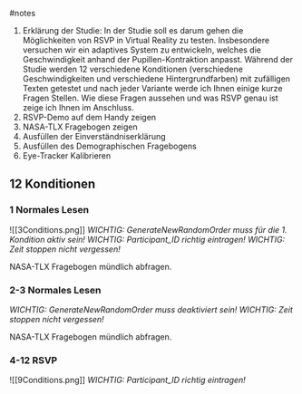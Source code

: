 #notes 

1. Erklärung der Studie:
   In der Studie soll es darum gehen die Möglichkeiten von RSVP in Virtual Reality zu testen. Insbesondere versuchen wir ein adaptives System zu entwickeln, welches die Geschwindigkeit anhand der Pupillen-Kontraktion anpasst.
   Während der Studie werden 12 verschiedene Konditionen (verschiedene Geschwindigkeiten und verschiedene Hintergrundfarben) mit zufälligen Texten getestet und nach jeder Variante werde ich Ihnen einige kurze Fragen Stellen.
   Wie diese Fragen aussehen und was RSVP genau ist zeige ich Ihnen im Anschluss.
2. RSVP-Demo auf dem Handy zeigen
3. NASA-TLX Fragebogen zeigen
4. Ausfüllen der Einverständniserklärung
5. Ausfüllen des Demographischen Fragebogens
6. Eye-Tracker Kalibrieren

## 12 Konditionen ##
### 1 Normales Lesen ###
![[3Conditions.png]]
*WICHTIG: GenerateNewRandomOrder muss für die 1. Kondition aktiv sein!*
*WICHTIG: Participant_ID richtig eintragen!*
*WICHTIG: Zeit stoppen nicht vergessen!*

NASA-TLX Fragebogen mündlich abfragen.

### 2-3 Normales Lesen ###
*WICHTIG: GenerateNewRandomOrder muss deaktiviert sein!*
*WICHTIG: Zeit stoppen nicht vergessen!*

NASA-TLX Fragebogen mündlich abfragen.

### 4-12 RSVP ###
![[9Conditions.png]]
*WICHTIG: Participant_ID richtig eintragen!*